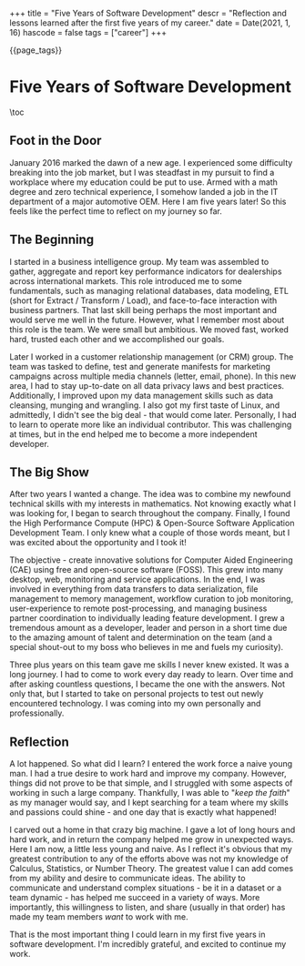 +++
title = "Five Years of Software Development"
descr = "Reflection and lessons learned after the first five years of my career."
date = Date(2021, 1, 16)
hascode = false
tags = ["career"]
+++

{{page_tags}}

# Five Years of Software Development

\toc

## Foot in the Door

January 2016 marked the dawn of a new age. I experienced some difficulty
breaking into the job market, but I was steadfast in my pursuit to find a
workplace where my education could be put to use. Armed with a math degree and
zero technical experience, I somehow landed a job in the IT department of a
major automotive OEM. Here I am five years later! So this feels like the
perfect time to reflect on my journey so far.

## The Beginning

I started in a business intelligence group. My team was assembled to gather,
aggregate and report key performance indicators for dealerships across
international markets. This role introduced me to some fundamentals, such as
managing relational databases, data modeling, ETL (short for Extract /
Transform / Load), and face-to-face interaction with business partners. That
last skill being perhaps the most important and would serve me well in the
future. However, what I remember most about this role is the team. We were
small but ambitious. We moved fast, worked hard, trusted each other and we
accomplished our goals.

Later I worked in a customer relationship management (or CRM) group. The team
was tasked to define, test and generate manifests for marketing campaigns
across multiple media channels (letter, email, phone). In this new area, I had
to stay up-to-date on all data privacy laws and best practices. Additionally, I
improved upon my data management skills such as data cleansing, munging and
wrangling. I also got my first taste of Linux, and admittedly, I didn't see the
big deal - that would come later. Personally, I had to learn to operate more
like an individual contributor. This was challenging at times, but in the end
helped me to become a more independent developer.

## The Big Show

After two years I wanted a change. The idea was to combine my newfound
technical skills with my interests in mathematics. Not knowing exactly what I
was looking for, I began to search throughout the company. Finally, I found the
High Performance Compute (HPC) & Open-Source Software Application Development
Team. I only knew what a couple of those words meant, but I was excited about
the opportunity and I took it!

The objective - create innovative solutions for Computer Aided Engineering
(CAE) using free and open-source software (FOSS). This grew into many desktop,
web, monitoring and service applications. In the end, I was involved in
everything from data transfers to data serialization, file management to memory
management, workflow curation to job monitoring, user-experience to remote
post-processing, and managing business partner coordination to individually
leading feature development. I grew a tremendous amount as a developer, leader
and person in a short time due to the amazing amount of talent and
determination on the team (and a special shout-out to my boss who believes in
me and fuels my curiosity).

Three plus years on this team gave me skills I never knew existed. It was a
long journey. I had to come to work every day ready to learn. Over time and
after asking countless questions, I became the one with the answers. Not only
that, but I started to take on personal projects to test out newly encountered
technology. I was coming into my own personally and professionally.

## Reflection

A lot happened. So what did I learn? I entered the work force a naive young
man.  I had a true desire to work hard and improve my company. However, things
did not prove to be that simple, and I struggled with some aspects of working
in such a large company. Thankfully, I was able to "_keep the faith_" as my
manager would say, and I kept searching for a team where my skills and passions
could shine - and one day that is exactly what happened!

I carved out a home in that crazy big machine. I gave a lot of long hours and
hard work, and in return the company helped me grow in unexpected ways. Here I
am now, a little less young and naive. As I reflect it's obvious that my
greatest contribution to any of the efforts above was not my knowledge of
Calculus, Statistics, or Number Theory. The greatest value I can add comes from
my ability and desire to communicate ideas. The ability to communicate and
understand complex situations - be it in a dataset or a team dynamic - has
helped me succeed in a variety of ways. More importantly, this willingness to
listen, and share (usually in that order) has made my team members _want_ to
work with me.

That is the most important thing I could learn in my first five years in
software development.  I'm incredibly grateful, and excited to continue my
work.
